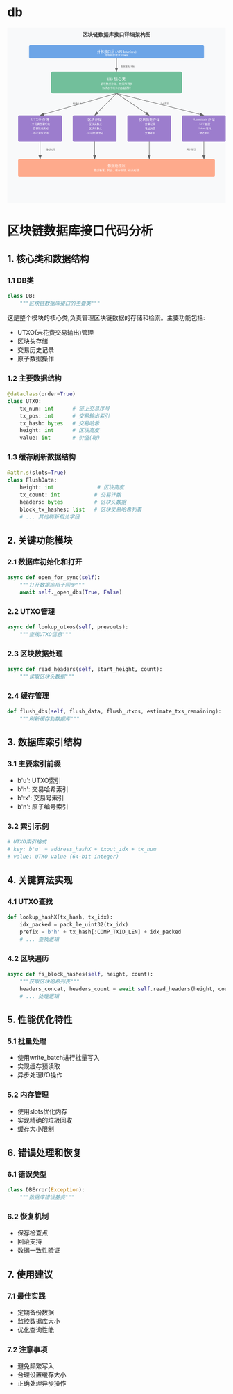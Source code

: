 # db
![](../img/detailed-db-flow.png)

# 区块链数据库接口代码分析

## 1. 核心类和数据结构

### 1.1 DB类
```python
class DB:
    """区块链数据库接口的主要类"""
```
这是整个模块的核心类,负责管理区块链数据的存储和检索。主要功能包括:
- UTXO(未花费交易输出)管理
- 区块头存储
- 交易历史记录
- 原子数据操作

### 1.2 主要数据结构
```python
@dataclass(order=True)
class UTXO:
    tx_num: int      # 链上交易序号
    tx_pos: int      # 交易输出索引
    tx_hash: bytes   # 交易哈希
    height: int      # 区块高度
    value: int       # 价值(聪)
```

### 1.3 缓存刷新数据结构
```python
@attr.s(slots=True)
class FlushData:
    height: int              # 区块高度
    tx_count: int           # 交易计数
    headers: bytes          # 区块头数据
    block_tx_hashes: list   # 区块交易哈希列表
    # ... 其他刷新相关字段
```

## 2. 关键功能模块

### 2.1 数据库初始化和打开
```python
async def open_for_sync(self):
    """打开数据库用于同步"""
    await self._open_dbs(True, False)
```

### 2.2 UTXO管理
```python
async def lookup_utxos(self, prevouts):
    """查找UTXO信息"""
```

### 2.3 区块数据处理
```python
async def read_headers(self, start_height, count):
    """读取区块头数据"""
```

### 2.4 缓存管理
```python
def flush_dbs(self, flush_data, flush_utxos, estimate_txs_remaining):
    """刷新缓存到数据库"""
```

## 3. 数据库索引结构

### 3.1 主要索引前缀
- b'u': UTXO索引
- b'h': 交易哈希索引
- b'tx': 交易号索引
- b'n': 原子编号索引

### 3.2 索引示例
```python
# UTXO索引格式
# key: b'u' + address_hashX + txout_idx + tx_num
# value: UTXO value (64-bit integer)
```

## 4. 关键算法实现

### 4.1 UTXO查找
```python
def lookup_hashX(tx_hash, tx_idx):
    idx_packed = pack_le_uint32(tx_idx)
    prefix = b'h' + tx_hash[:COMP_TXID_LEN] + idx_packed
    # ... 查找逻辑
```

### 4.2 区块遍历
```python
async def fs_block_hashes(self, height, count):
    """获取区块哈希列表"""
    headers_concat, headers_count = await self.read_headers(height, count)
    # ... 处理逻辑
```

## 5. 性能优化特性

### 5.1 批量处理
- 使用write_batch进行批量写入
- 实现缓存预读取
- 异步处理I/O操作

### 5.2 内存管理
- 使用slots优化内存
- 实现精确的垃圾回收
- 缓存大小限制

## 6. 错误处理和恢复

### 6.1 错误类型
```python
class DBError(Exception):
    """数据库错误基类"""
```

### 6.2 恢复机制
- 保存检查点
- 回滚支持
- 数据一致性验证

## 7. 使用建议

### 7.1 最佳实践
- 定期备份数据
- 监控数据库大小
- 优化查询性能

### 7.2 注意事项
- 避免频繁写入
- 合理设置缓存大小
- 正确处理异步操作